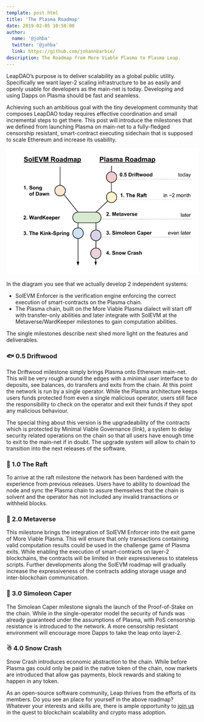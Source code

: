 ```yaml
---
template: post.html
title: 'The Plasma Roadmap'
date: 2019-02-05 10:50:00
author:
  name: '@johba'
  twitter: '@johba'
  link: https://github.com/johannbarbie/
description: The Roadmap from More Viable Plasma to Plasma Leap.
---
```


LeapDAO’s purpose is to deliver scalability as a global public utility. Specifically we want layer-2 scaling infrastructure to be as easily and openly usable for developers as the main-net is today. Developing and using Dapps on Plasma should be fast and seamless.

Achieving such an ambitious goal with the tiny development community that composes LeapDAO today requires effective coordination and small incremental steps to get there. This post will introduce the milestones that we defined from launching Plasma on main-net to a fully-fledged censorship resistant, smart-contract executing sidechain that is supposed to scale Ethereum and increase its usability. 

<img src="/img/blog/roadmaps.png" alt="Plasma Roadmap">

In the diagram you see that we actually develop 2 independent systems:

- SolEVM Enforcer is the verification engine enforcing the correct execution of smart-contracts on the Plasma chain.
- The Plasma chain, built on the More Viable Plasma dialect will start off with transfer-only abilities and later integrate with SolEVM at the Metaverse/WardKeeper milestones to gain computation abilities. 

The single milestones describe next shed more light on the features and deliverables.

### 🐟 0.5 Driftwood 

The Driftwood milestone simply brings Plasma onto Ethereum main-net. This will be very rough around the edges with a minimal user interface to do deposits, see balances, do transfers and exits from the chain. 
At this point the network is run by a single operator. While the Plasma architecture keeps users funds protected from even a single malicious operator, users still face the responsibility to check on the operator and exit their funds if they spot any malicious behaviour. 

The special thing about this version is the upgradeability of the contracts which is protected by Minimal Viable Governance (link), a system to delay security related operations on the chain so that all users have enough time to exit to the main-net if in doubt. The upgrade system will allow to chain to transition into the next releases of the software.

### 🚣 1.0 The Raft
To arrive at the raft milestone the network has been hardened with the experience from previous releases. Users have to ability to download the node and sync the Plasma chain to assure themselves that the chain is solvent and the operator has not included any invalid transactions or withheld blocks.

### 🌃 2.0 Metaverse
This milestone brings the integration of SolEVM Enforcer into the exit game of More Viable Plasma. This will ensure that only transactions containing valid computation results could be used in the challenge game of Plasma exits. While enabling the execution of smart-contracts on layer-2 blockchains, the contracts will be limited in their expressiveness to stateless scripts.
Further developments along the SolEVM roadmap will gradually increase the expressiveness of the contracts adding storage usage and inter-blockchain communication.

### 🤯 3.0 Simoleon Caper
The Simolean Caper milestone signals the launch of the Proof-of-Stake on the chain. While in the single-operator model the security of funds was already guaranteed under the assumptions of Plasma, with PoS censorship resistance is introduced to the network. A more censorship resistant environment will encourage more Dapps to take the leap onto layer-2.

### ☃ 4.0 Snow Crash
Snow Crash introduces economic abstraction to the chain. While before Plasma gas could only be paid in the native token of the chain, now markets are introduced that allow gas payments, block rewards and staking to happen in any token.

As an open-source software community, Leap thrives from the efforts of its members. Do you see an place for yourself in the above roadmap? Whatever your interests and skills are, there is ample opportunity to [join us](http://leapdao.org) in the quest to blockchain scalability and crypto mass adoption. 
